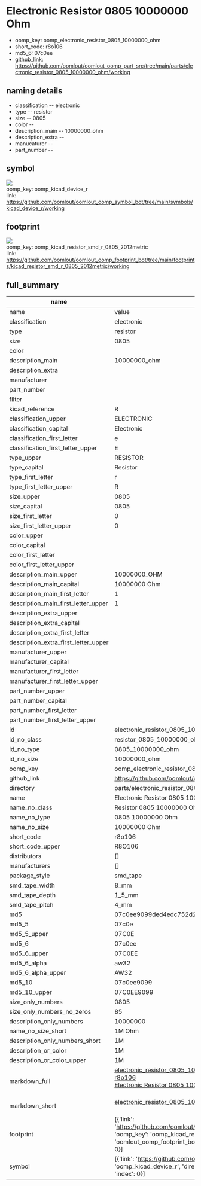 # Electronic Resistor 0805 10000000 Ohm

  
* oomp_key: oomp_electronic_resistor_0805_10000000_ohm 
* short_code: r8o106
* md5_6: 07c0ee  
* github_link: https://github.com/oomlout/oomlout_oomp_part_src/tree/main/parts/electronic_resistor_0805_10000000_ohm/working  
## naming details
* classification -- electronic
* type -- resistor
* size -- 0805
* color -- 
* description_main -- 10000000_ohm
* description_extra -- 
* manucaturer -- 
* part_number -- 



## symbol

![](symbol/{index}}/working/working_600.png)  
oomp_key: oomp_kicad_device_r  
link: https://github.com/oomlout/oomlout_oomp_symbol_bot/tree/main/symbols/kicad_device_r/working  

## footprint

![](footprint/{index}/working/working_600.png)  
oomp_key: oomp_kicad_resistor_smd_r_0805_2012metric  
link: https://github.com/oomlout/oomlout_oomp_footprint_bot/tree/main/footprints/kicad_resistor_smd_r_0805_2012metric/working  

## full_summary
| name | value | 
| --- | --- | 
| name | value | 
| classification | electronic | 
| type | resistor | 
| size | 0805 | 
| color |  | 
| description_main | 10000000_ohm | 
| description_extra |  | 
| manufacturer |  | 
| part_number |  | 
| filter |  | 
| kicad_reference | R | 
| classification_upper | ELECTRONIC | 
| classification_capital | Electronic | 
| classification_first_letter | e | 
| classification_first_letter_upper | E | 
| type_upper | RESISTOR | 
| type_capital | Resistor | 
| type_first_letter | r | 
| type_first_letter_upper | R | 
| size_upper | 0805 | 
| size_capital | 0805 | 
| size_first_letter | 0 | 
| size_first_letter_upper | 0 | 
| color_upper |  | 
| color_capital |  | 
| color_first_letter |  | 
| color_first_letter_upper |  | 
| description_main_upper | 10000000_OHM | 
| description_main_capital | 10000000 Ohm | 
| description_main_first_letter | 1 | 
| description_main_first_letter_upper | 1 | 
| description_extra_upper |  | 
| description_extra_capital |  | 
| description_extra_first_letter |  | 
| description_extra_first_letter_upper |  | 
| manufacturer_upper |  | 
| manufacturer_capital |  | 
| manufacturer_first_letter |  | 
| manufacturer_first_letter_upper |  | 
| part_number_upper |  | 
| part_number_capital |  | 
| part_number_first_letter |  | 
| part_number_first_letter_upper |  | 
| id | electronic_resistor_0805_10000000_ohm | 
| id_no_class | resistor_0805_10000000_ohm | 
| id_no_type | 0805_10000000_ohm | 
| id_no_size | 10000000_ohm | 
| oomp_key | oomp_electronic_resistor_0805_10000000_ohm | 
| github_link | https://github.com/oomlout/oomlout_oomp_part_src/tree/main/parts/electronic_resistor_0805_10000000_ohm/working | 
| directory | parts/electronic_resistor_0805_10000000_ohm | 
| name | Electronic Resistor 0805 10000000 Ohm | 
| name_no_class | Resistor 0805 10000000 Ohm | 
| name_no_type | 0805 10000000 Ohm | 
| name_no_size | 10000000 Ohm | 
| short_code | r8o106 | 
| short_code_upper | R8O106 | 
| distributors | [] | 
| manufacturers | [] | 
| package_style | smd_tape | 
| smd_tape_width | 8_mm | 
| smd_tape_depth | 1_5_mm | 
| smd_tape_pitch | 4_mm | 
| md5 | 07c0ee9099ded4edc752d2ece54f33bc | 
| md5_5 | 07c0e | 
| md5_5_upper | 07C0E | 
| md5_6 | 07c0ee | 
| md5_6_upper | 07C0EE | 
| md5_6_alpha | aw32 | 
| md5_6_alpha_upper | AW32 | 
| md5_10 | 07c0ee9099 | 
| md5_10_upper | 07C0EE9099 | 
| size_only_numbers | 0805 | 
| size_only_numbers_no_zeros | 85 | 
| description_only_numbers | 10000000 | 
| name_no_size_short | 1M Ohm | 
| description_only_numbers_short | 1M | 
| description_or_color | 1M | 
| description_or_color_upper | 1M | 
| markdown_full | [electronic_resistor_0805_10000000_ohm](https://github.com/oomlout/oomlout_oomp_part_src/tree/main/parts/electronic_resistor_0805_10000000_ohm/working)<br>[r8o106](https://github.com/oomlout/oomlout_oomp_part_src/tree/main/parts/electronic_resistor_0805_10000000_ohm/working)<br>[Electronic Resistor 0805 10000000 Ohm](https://github.com/oomlout/oomlout_oomp_part_src/tree/main/parts/electronic_resistor_0805_10000000_ohm/working)<br><br> | 
| markdown_short | [electronic_resistor_0805_10000000_ohm](https://github.com/oomlout/oomlout_oomp_part_src/tree/main/parts/electronic_resistor_0805_10000000_ohm/working)<br><br> | 
| footprint | [{'link': 'https://github.com/oomlout/oomlout_oomp_footprint_bot/tree/main/foootprntss/kicad_resistor_smd_r_0805_2012metric', 'oomp_key': 'oomp_kicad_resistor_smd_r_0805_2012metric', 'directory': 'oomlout_oomp_footprint_bot/footprints/kicad_resistor_smd_r_0805_2012metric//working/working.kicad_mod', 'index': 0}] | 
| symbol | [{'link': 'https://github.com/oomlout/oomlout_oomp_symbol_bot/tree/main/symbols/kicad_device_r', 'oomp_key': 'oomp_kicad_device_r', 'directory': 'oomlout_oomp_symbol_bot/symbols/kicad_device_r//working/working.kicad_sym', 'index': 0}] | 
